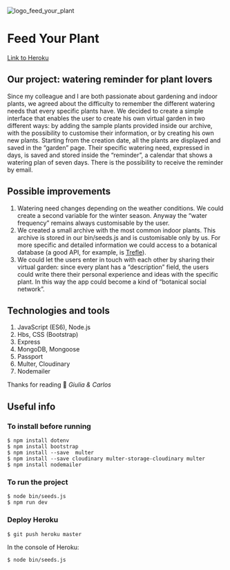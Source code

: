 ![logo_feed_your_plant](https://i.postimg.cc/MTnPBYQN/plantreminder.png)

# Feed Your Plant

[Link to Heroku](https://feedyourplant.herokuapp.com/)

## Our project: watering reminder for plant lovers
Since my colleague and I are both passionate about gardening and indoor plants, we agreed about the difficulty to remember the different watering needs that every specific plants have.
We decided to create a simple interface that enables the user to create his own virtual garden in two different ways: by adding the sample plants provided inside our archive, with the possibility to customise their information, or by creating his own new plants. Starting from the creation date, all the plants are displayed and saved in the “garden” page. Their specific watering need, expressed in days, is saved and stored inside the “reminder”, a calendar that shows a watering plan of seven days. There is the possibility to receive the reminder by email.

## Possible improvements
1. Watering need changes depending on the weather conditions. We could create a second variable for the winter season. Anyway the “water frequency” remains always customisable by the user.
2. We created a small archive with the most common indoor plants. This archive is stored in our bin/seeds.js and is customisable only by us. For more specific and detailed information we could access to a botanical database (a good API, for example, is [Trefle](https://trefle.io/)).
3. We could let the users enter in touch with each other by sharing their virtual garden: since every plant has a “description” field, the users could write there their personal experience and ideas with the specific plant. In this way the app could become a kind of “botanical social network”.

## Technologies and tools
1. JavaScript (ES6), Node.js
2. Hbs, CSS (Bootstrap)
3. Express
4. MongoDB, Mongoose
5. Passport
6. Multer, Cloudinary
7. Nodemailer

Thanks for reading :herb: *Giulia & Carlos*

## Useful info

### To install before running
```
$ npm install dotenv
$ npm install bootstrap
$ npm install --save  multer
$ npm install --save cloudinary multer-storage-cloudinary multer
$ npm install nodemailer
```

### To run the project
```
$ node bin/seeds.js
$ npm run dev
```

### Deploy Heroku
```
$ git push heroku master
```
In the console of Heroku:
```
$ node bin/seeds.js
```
